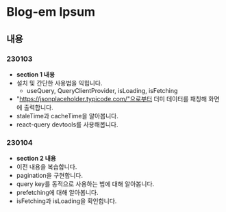 # Blog-em Ipsum

## 내용

### 230103

- **section 1 내용**
- 설치 및 간단한 사용법을 익힙니다.
  - useQuery, QueryClientProvider, isLoading, isFetching
- "https://jsonplaceholder.typicode.com/"으로부터 더미 데이터를 패칭해 화면에 출력합니다.
- staleTime과 cacheTime을 알아봅니다.
- react-query devtools를 사용해봅니다.

### 230104

- **section 2 내용**
- 이전 내용을 복습합니다.
- pagination을 구현합니다.
- query key를 동적으로 사용하는 법에 대해 알아봅니다.
- prefetching에 대해 알아봅니다.
- isFetching과 isLoading을 확인합니다.
